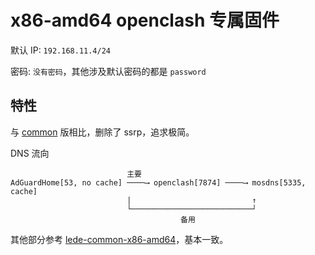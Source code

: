 # x86-amd64 openclash 专属固件

默认 IP: `192.168.11.4/24`

密码: `没有密码`，其他涉及默认密码的都是 `password`

## 特性

与 [common](../lede-common-x86-amd64/README.md) 版相比，删除了 ssrp，追求极简。

DNS 流向

```
                          主要
AdGuardHome[53, no cache] ────⟶ openclash[7874] ────⟶ mosdns[5335, cache]
                          |                           ↑
                          └───────────────────────────┘
                                      备用
```

其他部分参考 [lede-common-x86-amd64](../lede-common-x86-amd64/README.md)，基本一致。
